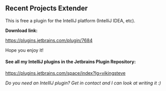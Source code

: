 ## Recent Projects Extender

This is free a plugin for the IntelliJ platform (IntelliJ IDEA, etc).

**Download link:**

https://plugins.jetbrains.com/plugin/7684

Hope you enjoy it!

#### See all my IntelliJ plugins in the Jetbrains Plugin Repository:

https://plugins.jetbrains.com/space/index?lg=vikingsteve

_Do you need an IntellIJ plugin? Get in contact and I can look at writing it :)_
